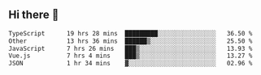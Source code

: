 ## Hi there 👋

<!--START_SECTION:waka-->

```txt
TypeScript      19 hrs 28 mins  █████████░░░░░░░░░░░░░░░░   36.50 %
Other           13 hrs 36 mins  ██████▒░░░░░░░░░░░░░░░░░░   25.50 %
JavaScript      7 hrs 26 mins   ███▒░░░░░░░░░░░░░░░░░░░░░   13.93 %
Vue.js          7 hrs 4 mins    ███▒░░░░░░░░░░░░░░░░░░░░░   13.27 %
JSON            1 hr 34 mins    ▓░░░░░░░░░░░░░░░░░░░░░░░░   02.96 %
```

<!--END_SECTION:waka-->
